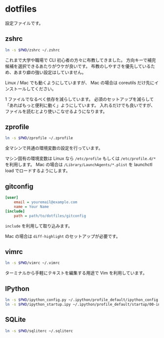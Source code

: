 # dotfiles

設定ファイルです。

## zshrc

```sh
ln -s $PWD/zshrc ~/.zshrc
```

これまで大学や職場で CLI 初心者の方々に布教してきました。
方向キーで補完候補を選択できるあたりがウケが良いです。
布教のしやすさを優先しているため、あまり癖の強い設定はしていません。

Linux / Mac でも動くようにしていますが、
Mac の場合は coreutils だけ先にインストールしてください。

1 ファイルでなるべく依存を減らしています。
必須のセットアップを減らして「あればもっと便利に動く」ようにしています。
入れるだけでも良いですが、ファイルを読むとより使いこなせるようになります。

## zprofile

```sh
ln -s $PWD/zprofile ~/.zprofile
```

全マシンで共通の環境変数の設定を行っています。

マシン固有の環境変数は Linux なら `/etc/profile` もしくは `/etc/profile.d/*` を利用します。
Mac の場合は `/Library/LaunchAgents/*.plist` を launchctl load でロードするようにします。

## gitconfig

```ini
[user]
	email = youremail@example.com
	name = Your Name
[include]
	path = path/to/dotfiles/gitconfig
```

`include` を利用して取り込みます。

Mac の場合は `diff-highlight` のセットアップが必要です。

## vimrc

```sh
ln -s $PWD/vimrc ~/.vimrc
```

ターミナルから手軽にテキストを編集する用途で Vim を利用しています。

## IPython

```sh
ln -s $PWD/ipython_config.py ~/.ipython/profile_default/ipython_config.py
ln -s $PWD/ipython_startup.ipy ~/.ipython/profile_default/startup/00-init.ipy
```

## SQLite

```sh
ln -s $PWD/sqliterc ~/.sqliterc
```
